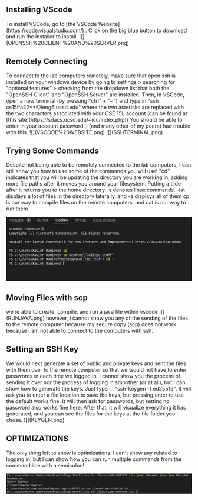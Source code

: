 <h2>Installing VScode</h2>
To install VSCode, go to [the VSCode Website](https://code.visualstudio.com/) . Click on the big blue button to download and run the installer to install.
![](OPENSSH%20CLIENT%20AND%20SERVER.png)

<h2>Remotely Connecting</h2>
To connect to the lab computers remotely, make sure that open ssh is installed on your windows device by going to settings > searching for "optional features" > checking from the dropdown list that both the "OpenSSH Client" and "OpenSSH Server" are installed.
Then, in VSCode, open a new terminal (by pressing "ctrl" + "~") and type in "ssh cs15lfa22**@ieng6.ucsd.edu" where the two asterisks are replaced with the two characters associated with your CSE 15L account (can be found at [this site](https://sdacs.ucsd.edu/~icc/index.php))
You should be able to enter in your account password. I (and many other of my peers) had trouble with this.
![](VSCODE%20WEBSITE.png)
![](SSHTERMINAL.png)

<h2>Trying Some Commands</h2>
Despite not being able to be remotely connected to the lab computers, I can still show you how to use some of the commands you will use! 
"cd" indicates that you will be updating the directory you are working in, adding more file paths after it moves you around your filesystem. Putting a tilde after it returns you to the home directory.
ls denotes linux commands. -lat displays a lot of files in the directory laterally, and -a displays all of them
cp is our way to compile files on the remote computers, and cat is our way to run them

![](TERMINAL%20COMMANDS.png)

<h2>Moving Files with scp</h2>
we're able to create, compile, and run a java file within vscode
![](RUNJAVA.png)
however, I cannot show you any of the sending of the files to the remote computer because my secure copy (scp) does not work because I am not able to connect to the computers with ssh.

<h2>Setting an SSH Key</h2>
We would next generate a set of public and private keys and sent the files with them over to the remote computer so that we would not have to enter passwords in each time we logged in. I cannot show you the process of sending it over nor the process of logging in smoother (or at all), but I can show how to generate the keys. Just type in "ssh-keygen -t ed25519". It will ask you to enter a file location to save the keys, but pressing enter to use the default works fine. It will then ask for passwords, but setting no password also works fine here. After that, it will visualize everything it has generated, and you can see the files for the keys at the file folder you chose.
![](KEYGEN.png)

<h2>OPTIMIZATIONS</h2>
The only thing left to show is optimizations. I can't show any related to logging in, but I can show how you can run multiple commands from the command line with a semicolon!

![](OPTIMIZATIONSWOO.png)
